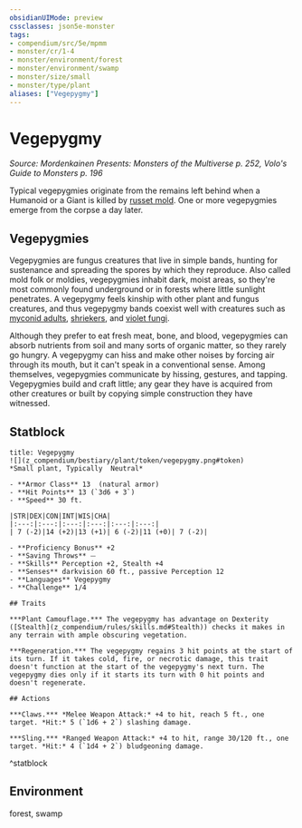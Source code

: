 ```yaml
---
obsidianUIMode: preview
cssclasses: json5e-monster
tags:
- compendium/src/5e/mpmm
- monster/cr/1-4
- monster/environment/forest
- monster/environment/swamp
- monster/size/small
- monster/type/plant
aliases: ["Vegepygmy"]
---
```

# Vegepygmy
*Source: Mordenkainen Presents: Monsters of the Multiverse p. 252, Volo's Guide to Monsters p. 196*  

Typical vegepygmies originate from the remains left behind when a Humanoid or a Giant is killed by [russet mold](z_compendium/traps-hazards/russet-mold-vgm.md). One or more vegepygmies emerge from the corpse a day later.

## Vegepygmies

Vegepygmies are fungus creatures that live in simple bands, hunting for sustenance and spreading the spores by which they reproduce. Also called mold folk or moldies, vegepygmies inhabit dark, moist areas, so they're most commonly found underground or in forests where little sunlight penetrates. A vegepygmy feels kinship with other plant and fungus creatures, and thus vegepygmy bands coexist well with creatures such as [myconid adults](z_compendium/bestiary/plant/myconid-adult.md), [shriekers](z_compendium/bestiary/plant/shrieker.md), and [violet fungi](z_compendium/bestiary/plant/violet-fungus.md).

Although they prefer to eat fresh meat, bone, and blood, vegepygmies can absorb nutrients from soil and many sorts of organic matter, so they rarely go hungry. A vegepygmy can hiss and make other noises by forcing air through its mouth, but it can't speak in a conventional sense. Among themselves, vegepygmies communicate by hissing, gestures, and tapping. Vegepygmies build and craft little; any gear they have is acquired from other creatures or built by copying simple construction they have witnessed.

## Statblock

```ad-statblock
title: Vegepygmy
![](z_compendium/bestiary/plant/token/vegepygmy.png#token)
*Small plant, Typically  Neutral*

- **Armor Class** 13  (natural armor)
- **Hit Points** 13 (`3d6 + 3`)
- **Speed** 30 ft.

|STR|DEX|CON|INT|WIS|CHA|
|:---:|:---:|:---:|:---:|:---:|:---:|
| 7 (-2)|14 (+2)|13 (+1)| 6 (-2)|11 (+0)| 7 (-2)|

- **Proficiency Bonus** +2
- **Saving Throws** ⏤
- **Skills** Perception +2, Stealth +4
- **Senses** darkvision 60 ft., passive Perception 12
- **Languages** Vegepygmy
- **Challenge** 1/4

## Traits

***Plant Camouflage.*** The vegepygmy has advantage on Dexterity ([Stealth](z_compendium/rules/skills.md#Stealth)) checks it makes in any terrain with ample obscuring vegetation.

***Regeneration.*** The vegepygmy regains 3 hit points at the start of its turn. If it takes cold, fire, or necrotic damage, this trait doesn't function at the start of the vegepygmy's next turn. The vegepygmy dies only if it starts its turn with 0 hit points and doesn't regenerate.

## Actions

***Claws.*** *Melee Weapon Attack:* +4 to hit, reach 5 ft., one target. *Hit:* 5 (`1d6 + 2`) slashing damage.

***Sling.*** *Ranged Weapon Attack:* +4 to hit, range 30/120 ft., one target. *Hit:* 4 (`1d4 + 2`) bludgeoning damage.
```
^statblock

## Environment

forest, swamp
